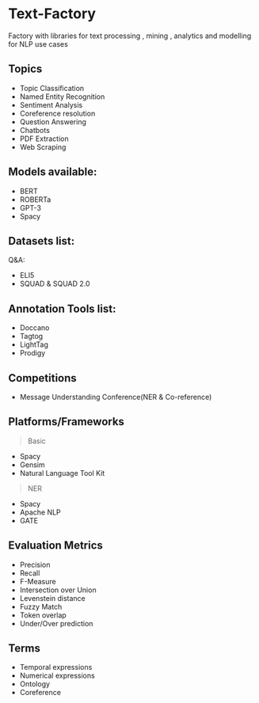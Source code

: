 # Text-Factory
Factory with libraries for text processing , mining , analytics and modelling for NLP use cases

## Topics
- Topic Classification
- Named Entity Recognition
- Sentiment Analysis
- Coreference resolution
- Question Answering
- Chatbots
- PDF Extraction
- Web Scraping

## Models available:
- BERT
- ROBERTa
- GPT-3
- Spacy

## Datasets list:

Q&A:
- ELI5
- SQUAD & SQUAD 2.0


## Annotation Tools list:
- Doccano
- Tagtog
- LightTag
- Prodigy

## Competitions
- Message Understanding Conference(NER & Co-reference)

## Platforms/Frameworks
> Basic
- Spacy
- Gensim
- Natural Language Tool Kit

> NER
- Spacy
- Apache NLP 
- GATE

## Evaluation Metrics
- Precision
- Recall
- F-Measure
- Intersection over Union
- Levenstein distance
- Fuzzy Match
- Token overlap
- Under/Over prediction

## Terms
- Temporal expressions
- Numerical expressions
- Ontology
- Coreference

